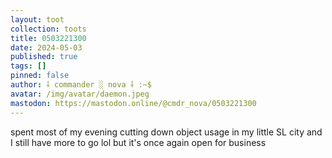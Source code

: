 ```yaml
---
layout: toot
collection: toots
title: 0503221300
date: 2024-05-03
published: true
tags: []
pinned: false
author: ⸸ commander ░ nova ⸸ :~$
avatar: /img/avatar/daemon.jpeg
mastodon: https://mastodon.online/@cmdr_nova/0503221300
---
```


spent most of my evening cutting down object usage in my little SL city and I still have more to go lol but it's once again open for business
